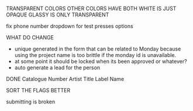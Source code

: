 TRANSPARENT COLORS
OTHER COLORS HAVE BOTH
WHITE IS JUST OPAQUE
GLASSY IS ONLY TRANSPARENT

fix phone number
dropdown for test presses options

WHAT DO CHANGE

- unique generated in the form that can be related to Monday because using the project name is too brittle if the monday id is unavailable.
- at some point it should be locked when its been approved or whatever?
- auto generate a lead for the person

DONE
Catalogue Number 
Artist 
Title 
Label Name 




SORT THE FLAGS BETTER


submitting is broken